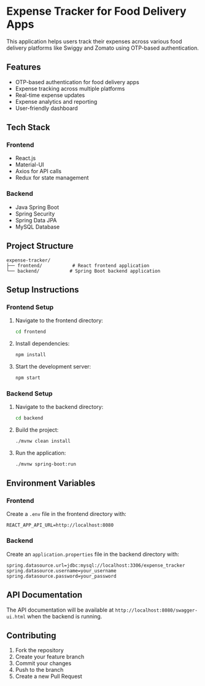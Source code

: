 # Expense Tracker for Food Delivery Apps

This application helps users track their expenses across various food delivery platforms like Swiggy and Zomato using OTP-based authentication.

## Features

- OTP-based authentication for food delivery apps
- Expense tracking across multiple platforms
- Real-time expense updates
- Expense analytics and reporting
- User-friendly dashboard

## Tech Stack

### Frontend
- React.js
- Material-UI
- Axios for API calls
- Redux for state management

### Backend
- Java Spring Boot
- Spring Security
- Spring Data JPA
- MySQL Database

## Project Structure

```
expense-tracker/
├── frontend/           # React frontend application
└── backend/           # Spring Boot backend application
```

## Setup Instructions

### Frontend Setup
1. Navigate to the frontend directory:
   ```bash
   cd frontend
   ```
2. Install dependencies:
   ```bash
   npm install
   ```
3. Start the development server:
   ```bash
   npm start
   ```

### Backend Setup
1. Navigate to the backend directory:
   ```bash
   cd backend
   ```
2. Build the project:
   ```bash
   ./mvnw clean install
   ```
3. Run the application:
   ```bash
   ./mvnw spring-boot:run
   ```

## Environment Variables

### Frontend
Create a `.env` file in the frontend directory with:
```
REACT_APP_API_URL=http://localhost:8080
```

### Backend
Create an `application.properties` file in the backend directory with:
```
spring.datasource.url=jdbc:mysql://localhost:3306/expense_tracker
spring.datasource.username=your_username
spring.datasource.password=your_password
```

## API Documentation

The API documentation will be available at `http://localhost:8080/swagger-ui.html` when the backend is running.

## Contributing

1. Fork the repository
2. Create your feature branch
3. Commit your changes
4. Push to the branch
5. Create a new Pull Request 